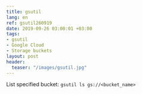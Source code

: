```yaml
---
title: gsutil
lang: en
ref: gsutil260919
date: 2019-09-26 03:00:01 +03:00
tags:
- gsutil
- Google Cloud
- Storage buckets
layout: post
header:
  teaser: "/images/gsutil.jpg"
---
```


List specified bucket: `gsutil ls gs://<bucket_name>`
